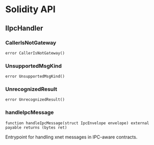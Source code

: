 # Solidity API

## IIpcHandler

### CallerIsNotGateway

```solidity
error CallerIsNotGateway()
```

### UnsupportedMsgKind

```solidity
error UnsupportedMsgKind()
```

### UnrecognizedResult

```solidity
error UnrecognizedResult()
```

### handleIpcMessage

```solidity
function handleIpcMessage(struct IpcEnvelope envelope) external payable returns (bytes ret)
```

Entrypoint for handling xnet messages in IPC-aware contracts.

